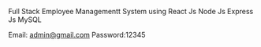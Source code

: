 Full Stack Employee Managementt System using React Js Node Js Express Js MySQL

Email: admin@gmail.com
Password:12345
